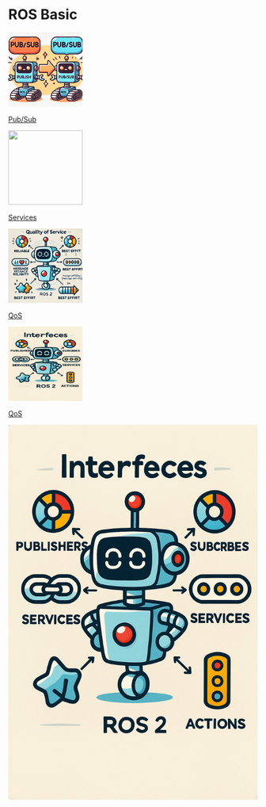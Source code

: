 

# ROS Basic

<div class="grid-container">
    <div class="grid-item">
            <a href="ros_pub_sub">
                <img src="images/ros_pub_sub.png"  width="150" height="150">
                <p>Pub/Sub</p>
            </a>
        </div>
        <div class="grid-item">
        <a href="ros_service">
            <img src="images/ros_service.png"   width="150" height="150">
            <p>Services</p>
            </a>
        </div>
    <div class="grid-item">
    <a href="ros_qos">
        <img src="images/ros_qos.png"  width="150" height="150">
            <p>QoS</p>
            </a>
    </div>
    <div class="grid-item">
    <a href="ros_interface">
        <img src="images/ros_interface.png"  width="150" height="150">
            <p>QoS</p>
            </a>
    </div>

</div>

![alt text](image.png)